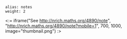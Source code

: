 ````
alias: notes
weight: 2
````

<:= iframe("See http://nrich.maths.org/4890/note", "http://nrich.maths.org/4890/note?mobile=1", 700, 1000, image="thumbnail.png") :>
